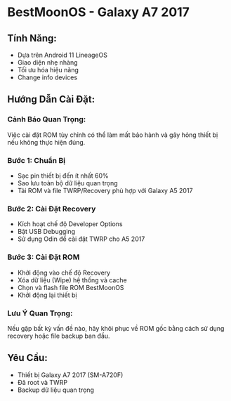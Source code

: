 # BestMoonOS - Galaxy A7 2017

## Tính Năng:
- Dựa trên Android 11 LineageOS
- Giao diện nhẹ nhàng
- Tối ưu hóa hiệu năng
- Change info devices

## Hướng Dẫn Cài Đặt:
### Cảnh Báo Quan Trọng:
Việc cài đặt ROM tùy chỉnh có thể làm mất bảo hành và gây hỏng thiết bị nếu không thực hiện đúng.

### Bước 1: Chuẩn Bị
- Sạc pin thiết bị đến ít nhất 60%
- Sao lưu toàn bộ dữ liệu quan trọng
- Tải ROM và file TWRP/Recovery phù hợp với Galaxy A5 2017

### Bước 2: Cài Đặt Recovery
- Kích hoạt chế độ Developer Options
- Bật USB Debugging
- Sử dụng Odin để cài đặt TWRP cho A5 2017

### Bước 3: Cài Đặt ROM
- Khởi động vào chế độ Recovery
- Xóa dữ liệu (Wipe) hệ thống và cache
- Chọn và flash file ROM BestMoonOS
- Khởi động lại thiết bị

### Lưu Ý Quan Trọng:
Nếu gặp bất kỳ vấn đề nào, hãy khôi phục về ROM gốc bằng cách sử dụng recovery hoặc file backup ban đầu.

## Yêu Cầu:
- Thiết bị Galaxy A7 2017 (SM-A720F)
- Đã root và TWRP
- Backup dữ liệu quan trọng